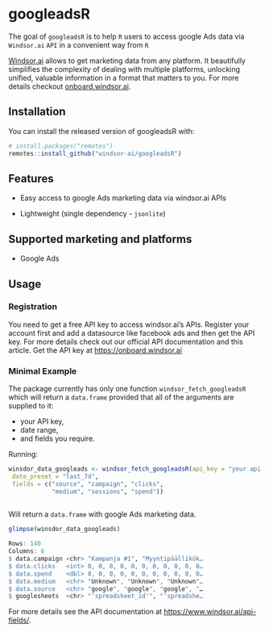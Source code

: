 
<!-- README.md is generated from README.Rmd. Please edit that file -->

# googleadsR

<!-- badges: start -->
<!-- badges: end -->

The goal of `googleadsR` is to help `R` users to access google Ads data
via `Windsor.ai` `API` in a convenient way from `R`

[Windsor.ai](https://www.windsor.ai/) allows to get marketing data from
any platform. It beautifully simplifies the complexity of dealing with
multiple platforms, unlocking unified, valuable information in a format
that matters to you. For more details checkout
[onboard.windsor.ai](https://onboard.windsor.ai/).

## Installation

You can install the released version of googleadsR with:

``` r
# install.packages("remotes")
remotes::install_github("windsor-ai/googleadsR")
```

## Features

-   Easy access to google Ads marketing data via windsor.ai APIs

-   Lightweight (single dependency - `jsonlite`)

## Supported marketing and platforms

-   Google Ads

## Usage

### Registration

You need to get a free API key to access windsor.ai’s APIs. Register
your account first and add a datasource like facebook ads and then get
the API key. For more details check out our official API documentation
and this article. Get the API key at <https://onboard.windsor.ai>

### Minimal Example

The package currently has only one function `windsor_fetch_googleadsR`
which will return a `data.frame` provided that all of the arguments are
supplied to it:

-   your API key,
-   date range,
-   and fields you require.

Running:

``` r
winsdor_data_googleads <- windsor_fetch_googleadsR(api_key = "your api key",
 date_preset = "last_7d",
 fields = c("source", "campaign", "clicks",
            "medium", "sessions", "spend"))
            
```

Will return a `data.frame` with google Ads marketing data.

``` r
glimpse(winsdor_data_googleads)

Rows: 140
Columns: 6
$ data.campaign <chr> "Kampanja #1", "Myyntipäällikök…
$ data.clicks   <int> 0, 0, 0, 0, 0, 0, 0, 0, 0, 0, 0…
$ data.spend    <dbl> 0, 0, 0, 0, 0, 0, 0, 0, 0, 0, 0…
$ data.medium   <chr> "Unknown", "Unknown", "Unknown"…
$ data.source   <chr> "google", "google", "google", "…
$ googlesheets  <chr> "'spreadsheet_id'", "'spreadshe…
```

For more details see the API documentation at
<https://www.windsor.ai/api-fields/>.
